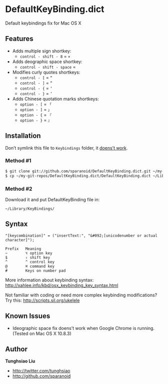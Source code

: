 # DefaultKeyBinding.dict

Default keybindings fix for Mac OS X

## Features

* Adds multiple sign shortkey:
	* `control - shift - 8`  = `×`
* Adds deographic space shortkey:
	* `control - shift - space`  = `　`
* Modifies curly quotes shortkeys:
	* `control - [` = `“`
	* `control - ]` = `”`
	* `control - {` = `‘`
	* `control - }` = `’`
* Adds Chinese quotation marks shortkeys:
	* `option - [` = `「`
	* `option - ]` = `」`
	* `option - {` = `『`
	* `option - }` = `』`

## Installation

Don’t symlink this file to `Keybindings` folder, it [doens’t work](http://apple.stackexchange.com/questions/53066/textedit-key-bindings-in-lion).

### Method #1

```bash
$ git clone git://github.com/sparanoid/DefaultKeyBinding.dict.git ~/my-git-repos/DefaultKeyBinding.dict
$ cp ~/my-git-repos/DefaultKeyBinding.dict/DefaultKeyBinding.dict ~/Library/Keybindings/DefaultKeyBinding.dict
```

### Method #2
Download it and put DefaultKeyBinding file in:

	~/Library/KeyBindings/

## Syntax

`"[keycombination]" = ("insertText:", "&#092;[unicodenumber or actual character]");`

	Prefix   Meaning
	~        ⌥ option key
	$        ⇧ shift key
	^        ^ control key
	@        ⌘ command key
	#        Keys on number pad

More information about keybinding syntax:
http://xahlee.info/kbd/osx_keybinding_key_syntax.html


Not familiar with coding or need more complex keybinding modifications? Try this:
http://scripts.sil.org/ukelele

## Known Issues

* Ideographic space fix doens’t work when Google Chrome is running. (Tested on Mac OS X 10.8.3)

## Author

**Tunghsiao Liu**

+ http://twitter.com/tunghsiao
+ http://github.com/sparanoid
